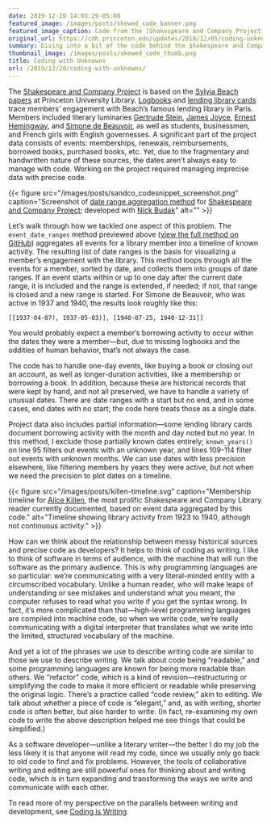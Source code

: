 ```yaml
---
date: 2019-12-20 14:03:29-05:00
featured_image: /images/posts/skewed_code_banner.png
featured_image_caption: Code from the [Shakespeare and Company Project](https://shakespeareandco.princeton.edu/)
original_url: https://cdh.princeton.edu/updates/2019/12/05/coding-unknowns/
summary: Diving into a bit of the code behind the Shakespeare and Company Project to explore how we represent ambiguity in code when a machine requires certainty.
thumbnail_image: /images/posts/skewed_code_thumb.png
title: Coding with Unknowns
url: /2019/12/20/coding-with-unknowns/
---
```



The [Shakespeare and Company Project](https://shakespeareandco.princeton.edu/) is based on the [Sylvia Beach papers](https://findingaids.princeton.edu/collections/C0108/) at Princeton University Library. [Logbooks](https://shakespeareandco.princeton.edu/sources/logbooks/) and [lending library cards](https://shakespeareandco.princeton.edu/sources/cards/) trace members’ engagement with Beach’s famous lending library in Paris. Members included literary luminaries [Gertrude Stein](https://shakespeareandco.princeton.edu/members/stein-gertrude/), [James Joyce](https://shakespeareandco.princeton.edu/members/joyce-james/), [Ernest Hemingway](https://shakespeareandco.princeton.edu/members/hemingway/), and [Simone de Beauvoir](https://shakespeareandco.princeton.edu/members/beauvoir-simone-de/), as well as students, businessmen, and French girls with English governesses. A significant part of the project data consists of events: memberships, renewals, reimbursements, borrowed books, purchased books, etc. Yet, due to the fragmentary and handwritten nature of these sources, the dates aren’t always easy to manage with code. Working on the project required managing imprecise data with precise code.

{{< figure src="/images/posts/sandco_codesnippet_screenshot.png" caption="Screenshot of [date range aggregation method](https://github.com/Princeton-CDH/mep-django/blob/develop/mep/accounts/models.py#L86-L144) for [Shakespeare and Company Project](https://shakespeareandco.princeton.edu/); developed with [Nick Budak](https://cdh.princeton.edu/people/nick-budak/)" alt="" >}}

Let’s walk through how we tackled one aspect of this problem. The `event_date_ranges` method previewed above ([view the full method on GitHub](https://github.com/Princeton-CDH/mep-django/blob/develop/mep/accounts/models.py#L86-L144)) aggregates all events for a library member into a timeline of known activity. The resulting list of date ranges is the basis for visualizing a member’s engagement with the library. This method loops through all the events for a member, sorted by date, and collects them into groups of date ranges. If an event starts within or up to one day after the current date range, it is included and the range is extended, if needed; if not, that range is closed and a new range is started.  For Simone de Beauvoir, who was active in 1937 and 1940, the results look roughly like this:

`[[1937-04-07), 1937-05-03)], [1940-07-25, 1940-12-31]]`

You would probably expect a member’s borrowing activity to occur within the dates they were a member—but, due to missing logbooks and the oddities of human behavior, that’s not always the case.

The code has to handle one-day events, like buying a book or closing out an account, as well as longer-duration activities, like a membership or borrowing a book. In addition, because these are historical records that were kept by hand, and not all preserved, we have to handle a variety of unusual dates. There are date ranges with a start but no end, and in some cases, end dates with no start; the code here treats those as a single date.

Project data also includes partial information—some lending library cards document borrowing activity with the month and day noted but no year. In this method, I exclude those partially known dates entirely; `known_years()` on line 95 filters out events with an unknown year, and lines 109-114 filter out events with unknown months. We can use dates with less precision elsewhere, like filtering members by years they were active, but not when we need the precision to plot dates on a timeline.

{{< figure src="/images/posts/killen-timeline.svg" caption="Membership timeline for [Alice Killen](https://shakespeareandco.princeton.edu/members/killen/), the most prolific Shakespeare and Company Library reader currently documented, based on event data aggregated by this code." alt="Timeline showing library activity from 1923 to 1940, although not continuous activity." >}}

How can we think about the relationship between messy historical sources and precise code as developers? It helps to think of coding as writing. I like to think of software in terms of audience, with the machine that will run the software as the primary audience. This is why programming languages are so particular: we’re communicating with a very literal-minded entity with a circumscribed vocabulary. Unlike a human reader, who will make leaps of understanding or see mistakes and understand what you meant, the computer refuses to read what you write if you get the syntax wrong. In fact, it’s more complicated than that—high-level programming languages are compiled into machine code, so when we write code, we’re really communicating with a digital interpreter that translates what we write into the limited, structured vocabulary of the machine.

And yet a lot of the phrases we use to describe writing code are similar to those we use to describe writing. We talk about code being “readable,” and some programming languages are known for being more readable than others. We “refactor” code, which is a kind of revision—restructuring or simplifying the code to make it more efficient or readable while preserving the original logic. There’s a practice called “code review,” akin to editing. We talk about whether a piece of code is “elegant,” and, as with writing, shorter code is often better, but also harder to write. (In fact, re-examining my own code to write the above description helped me see things that could be simplified.)

As a software developer—unlike a literary writer—the better I do my job the less likely it is that anyone will read my code, since we usually only go back to old code to find and fix problems. However, the tools of collaborative writing and editing are still powerful ones for thinking about and writing code, which is in turn expanding and transforming the ways we write and communicate with each other.

To read more of my perspective on the parallels between writing and development, see [Coding is Writing](https://rlskoeser.github.io/2019/12/02/coding-is-writing/).